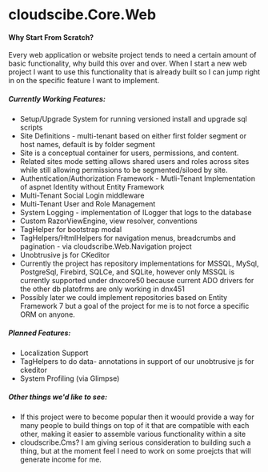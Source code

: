 # cloudscibe.Core.Web

#### Why Start From Scratch?

Every web application or website project tends to need a certain amount of basic functionality, why build this over and over. When I start a new web project I want to use this functionality that is already built so I can jump right in on the specific feature I want to implement. 

##### Currently Working Features:
* Setup/Upgrade System for running versioned install and upgrade sql scripts
* Site Definitions - multi-tenant based on either first folder segment or host names, default is by folder segment
* Site is a conceptual container for users, permissions, and content. 
* Related sites mode setting allows shared users and roles across sites while still allowing permissions to be segmented/siloed by site.
* Authentication/Authorization Framework - Mutli-Tenant Implementation of aspnet Identity without Entity Framework
* Multi-Tenant Social Login middleware
* Multi-Tenant User and Role Management
* System Logging - implementation of ILogger that logs to the database
* Custom RazorViewEngine, view resolver, conventions
* TagHelper for bootstrap modal
* TagHelpers/HtmlHelpers for navigation menus, breadcrumbs and pagination - via cloudscribe.Web.Navigation project
* Unobtrusive js for CKeditor
* Currently the project has repository implementations for MSSQL, MySql, PostgreSql, Firebird, SQLCe, and SQLite, however only MSSQL is currently supported under dnxcore50 because current ADO drivers for the other db platofrms are only working in dnx451
* Possibly later we could implement repositories based on Entity Framework 7 but a goal of the project for me is to not force a specific ORM on anyone.

##### Planned Features:
* Localization Support
* TagHelpers to do data- annotations in support of our unobtrusive js for ckeditor
* System Profiling (via Glimpse) 

##### Other things we'd like to see:
* If this project were to become popular then it woould provide a way for many people to build things on top of it that are compatible with each other, making it easier to assemble various functionality within a site
* cloudscribe.Cms? I am giving serious consideration to building such a thing, but at the moment feel I need to work on some proejcts that will generate income for me.
